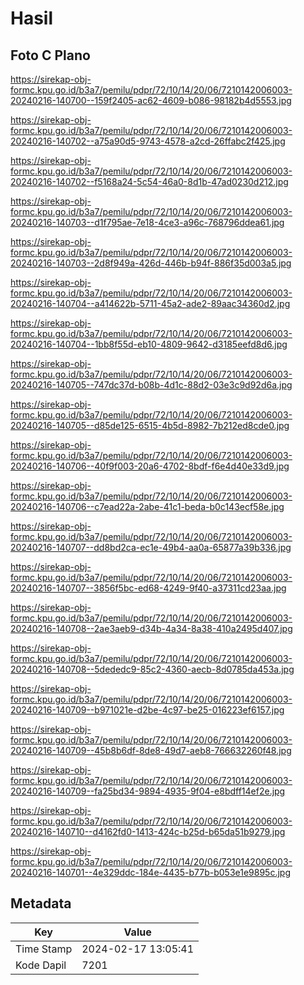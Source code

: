 # Hasil

## Foto C Plano

https://sirekap-obj-formc.kpu.go.id/b3a7/pemilu/pdpr/72/10/14/20/06/7210142006003-20240216-140700--159f2405-ac62-4609-b086-98182b4d5553.jpg

https://sirekap-obj-formc.kpu.go.id/b3a7/pemilu/pdpr/72/10/14/20/06/7210142006003-20240216-140702--a75a90d5-9743-4578-a2cd-26ffabc2f425.jpg

https://sirekap-obj-formc.kpu.go.id/b3a7/pemilu/pdpr/72/10/14/20/06/7210142006003-20240216-140702--f5168a24-5c54-46a0-8d1b-47ad0230d212.jpg

https://sirekap-obj-formc.kpu.go.id/b3a7/pemilu/pdpr/72/10/14/20/06/7210142006003-20240216-140703--d1f795ae-7e18-4ce3-a96c-768796ddea61.jpg

https://sirekap-obj-formc.kpu.go.id/b3a7/pemilu/pdpr/72/10/14/20/06/7210142006003-20240216-140703--2d8f949a-426d-446b-b94f-886f35d003a5.jpg

https://sirekap-obj-formc.kpu.go.id/b3a7/pemilu/pdpr/72/10/14/20/06/7210142006003-20240216-140704--a414622b-5711-45a2-ade2-89aac34360d2.jpg

https://sirekap-obj-formc.kpu.go.id/b3a7/pemilu/pdpr/72/10/14/20/06/7210142006003-20240216-140704--1bb8f55d-eb10-4809-9642-d3185eefd8d6.jpg

https://sirekap-obj-formc.kpu.go.id/b3a7/pemilu/pdpr/72/10/14/20/06/7210142006003-20240216-140705--747dc37d-b08b-4d1c-88d2-03e3c9d92d6a.jpg

https://sirekap-obj-formc.kpu.go.id/b3a7/pemilu/pdpr/72/10/14/20/06/7210142006003-20240216-140705--d85de125-6515-4b5d-8982-7b212ed8cde0.jpg

https://sirekap-obj-formc.kpu.go.id/b3a7/pemilu/pdpr/72/10/14/20/06/7210142006003-20240216-140706--40f9f003-20a6-4702-8bdf-f6e4d40e33d9.jpg

https://sirekap-obj-formc.kpu.go.id/b3a7/pemilu/pdpr/72/10/14/20/06/7210142006003-20240216-140706--c7ead22a-2abe-41c1-beda-b0c143ecf58e.jpg

https://sirekap-obj-formc.kpu.go.id/b3a7/pemilu/pdpr/72/10/14/20/06/7210142006003-20240216-140707--dd8bd2ca-ec1e-49b4-aa0a-65877a39b336.jpg

https://sirekap-obj-formc.kpu.go.id/b3a7/pemilu/pdpr/72/10/14/20/06/7210142006003-20240216-140707--3856f5bc-ed68-4249-9f40-a37311cd23aa.jpg

https://sirekap-obj-formc.kpu.go.id/b3a7/pemilu/pdpr/72/10/14/20/06/7210142006003-20240216-140708--2ae3aeb9-d34b-4a34-8a38-410a2495d407.jpg

https://sirekap-obj-formc.kpu.go.id/b3a7/pemilu/pdpr/72/10/14/20/06/7210142006003-20240216-140708--5dededc9-85c2-4360-aecb-8d0785da453a.jpg

https://sirekap-obj-formc.kpu.go.id/b3a7/pemilu/pdpr/72/10/14/20/06/7210142006003-20240216-140709--b971021e-d2be-4c97-be25-016223ef6157.jpg

https://sirekap-obj-formc.kpu.go.id/b3a7/pemilu/pdpr/72/10/14/20/06/7210142006003-20240216-140709--45b8b6df-8de8-49d7-aeb8-766632260f48.jpg

https://sirekap-obj-formc.kpu.go.id/b3a7/pemilu/pdpr/72/10/14/20/06/7210142006003-20240216-140709--fa25bd34-9894-4935-9f04-e8bdff14ef2e.jpg

https://sirekap-obj-formc.kpu.go.id/b3a7/pemilu/pdpr/72/10/14/20/06/7210142006003-20240216-140710--d4162fd0-1413-424c-b25d-b65da51b9279.jpg

https://sirekap-obj-formc.kpu.go.id/b3a7/pemilu/pdpr/72/10/14/20/06/7210142006003-20240216-140701--4e329ddc-184e-4435-b77b-b053e1e9895c.jpg


## Metadata

| Key        | Value               |
| ---------- | ------------------- |
| Time Stamp | 2024-02-17 13:05:41 |
| Kode Dapil | 7201                |



